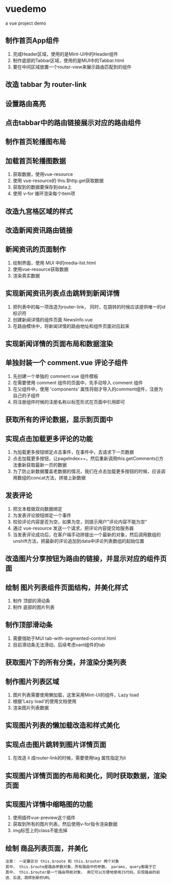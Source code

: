 # vuedemo

a vue project demo

## 制作首页App组件
1. 完成Header区域，使用的是Mint-UI中的Header组件
2. 制作底部的Tabbar区域，使用的是MUI中的Tabbar.html
3. 要在中间区域放置一个router-view来展示路由匹配到的组件

## 改造 tabbar 为 router-link

## 设置路由高亮

## 点击tabbar中的路由链接展示对应的路由组件

## 制作首页轮播图布局

## 加载首页轮播图数据
1. 获取数据，使用vue-resource
2. 使用 vue-resource的 this.$http.get获取数据
3. 获取到的数据要保存到data上
4. 使用 v-for 循环渲染每个item项

## 改造九宫格区域的样式

## 改造新闻资讯路由链接

## 新闻资讯的页面制作
1. 绘制界面，使用 MUI 中的media-list.html
2. 使用vue-resource获取数据
3. 渲染真实数据

## 实现新闻资讯列表点击跳转到新闻详情
1. 把列表中的每一项改造为router-link， 同时，在跳转的时候应该提供唯一的id标识符
2. 创建新闻详情的组件页面 NewsInfo.vue
3. 在路由模块中，将新闻详情的路由地址和组件页面对应起来

## 实现新闻详情的页面布局和数据渲染

## 单独封装一个 comment.vue 评论子组件
1. 先创建一个单独的 comment.vue 组件模板
2. 在需要使用 comment 组件的页面中，先手动导入 comment 组件
3. 在父组件中，使用 'components' 属性将刚才导入的comment组件，注册为自己的子组件
4. 将注册组件时候的注册名称以标签形式在页面中引用即可

## 获取所有的评论数据，显示到页面中

## 实现点击加载更多评论的功能
1. 为加载更多按钮绑定点击事件，在事件中，去请求下一页数据
2. 点击加载更多按钮，让pageIndex++，然后重新调用this.getComments()方法重新获取最新一页的数据
3. 为了防止新数据覆盖老数据的情况，我们在点击加载更多按钮的时候，应该调用数组的concat方法，拼接上新数据

## 发表评论
1. 把文本框做双向数据绑定
2. 为发表评论按钮绑定一个事件
3. 校验评论内容是否为空，如果为空，则提示用户"评论内容不能为空"
4. 通过 vue-resource 发送一个请求，把评论内容提交给服务器
5. 当发表评论成功后，在客户端手动拼接出一个最新的对象，然后调用数组的unshift方法，把最新的评论追加到data中评论列表数组的起始位置

## 改造图片分享按钮为路由的链接，并显示对应的组件页面

## 绘制 图片列表组件页面结构，并美化样式
1. 制作 顶部的滑动条
2. 制作 底部的图片列表

## 制作顶部滑动条
1. 需要借助于MUI tab-with-segmented-control.html
2. 目前滑动条无法滑动，后续考虑vant组件的tab

## 获取图片下的所有分类，并渲染分类列表

## 制作图片列表区域
1. 图片列表需要使用懒加载，这里采用Mint-UI的组件，Lazy load
2. 根据'Lazy load'的使用文档使用
3. 渲染图片列表数据

## 实现图片列表的懒加载改造和样式美化

## 实现点击图片跳转到图片详情页面
1. 在改造 li 成router-link的时候，需要使用tag 属性指定为li

## 实现图片详情页面的布局和美化，同时获取数据，渲染页面

## 实现图片详情中缩略图的功能
1. 使用插件vue-preview这个插件
2. 获取到所有的图片列表，然后使用v-for指令渲染数据
3. img标签上的class不能去掉

## 绘制 商品列表页面，并美化
    注意： 一定要区分 this.$route 和 this.$router 两个对象
    其中， this.$route是路由参数对象，所有路由中的参数， params, query都属于它
    其中， this.$router是一个路由导航对象， 用它可以方便地使用JS代码，实现路由的前进、后退、跳转到新的URL